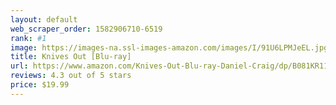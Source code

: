 ```yaml
---
layout: default 
﻿web_scraper_order: 1582906710-6519
rank: #1
image: https://images-na.ssl-images-amazon.com/images/I/91U6LPMJeEL.jpg
title: Knives Out [Blu-ray]
url: https://www.amazon.com/Knives-Out-Blu-ray-Daniel-Craig/dp/B081KR112L/ref=zg_mw_movies-tv_1?_encoding=UTF8&psc=1&refRID=0STWD1YRS3TMPPRB8GBJ
reviews: 4.3 out of 5 stars
price: $19.99 
---
```

